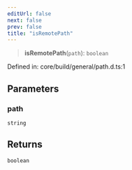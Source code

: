 ```yaml
---
editUrl: false
next: false
prev: false
title: "isRemotePath"
---
```


> **isRemotePath**(`path`): `boolean`

Defined in: core/build/general/path.d.ts:1

## Parameters

### path

`string`

## Returns

`boolean`
